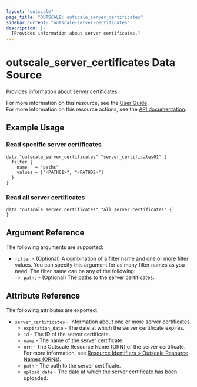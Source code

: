 ```yaml
---
layout: "outscale"
page_title: "OUTSCALE: outscale_server_certificates"
sidebar_current: "outscale-server-certificates"
description: |-
  [Provides information about server certificates.]
---
```


# outscale_server_certificates Data Source

Provides information about server certificates.

For more information on this resource, see the [User Guide](https://docs.outscale.com/en/userguide/About-Server-Certificates-in-EIM.html).  
For more information on this resource actions, see the [API documentation](https://docs.outscale.com/api#3ds-outscale-api-servercertificate).

## Example Usage

### Read specific server certificates

```hcl
data "outscale_server_certificates" "server_certificates01" {
  filter {
    name   = "paths"
    values = ["<PATH01>", "<PATH02>"]
  }
}
```

### Read all server certificates

```hcl
data "outscale_server_certificates" "all_server_certificates" {
}
```

## Argument Reference

The following arguments are supported:

* `filter` - (Optional) A combination of a filter name and one or more filter values. You can specify this argument for as many filter names as you need. The filter name can be any of the following:
    * `paths` - (Optional) The paths to the server certificates.

## Attribute Reference

The following attributes are exported:

* `server_certificates` - Information about one or more server certificates.
    * `expiration_date` - The date at which the server certificate expires.
    * `id` - The ID of the server certificate.
    * `name` - The name of the server certificate.
    * `orn` - The Outscale Resource Name (ORN) of the server certificate. For more information, see [Resource Identifiers > Outscale Resource Names (ORNs)](https://docs.outscale.com/en/userguide/Resource-Identifiers.html#_outscale_resource_names_orns).
    * `path` - The path to the server certificate.
    * `upload_date` - The date at which the server certificate has been uploaded.
